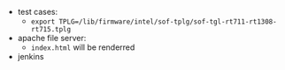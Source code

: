 
* test cases:
  * `export TPLG=/lib/firmware/intel/sof-tplg/sof-tgl-rt711-rt1308-rt715.tplg`
* apache file server:
  * `index.html` will be renderred
* jenkins
